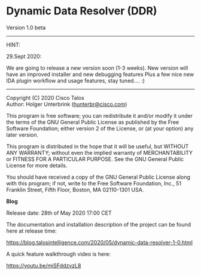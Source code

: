 # Dynamic Data Resolver (DDR) 

Version 1.0 beta 

---

HINT:

29.Sept 2020:

We are going to release a new version soon (1-3 weeks). 
New version will have an improved installer and new debugging features
Plus a few nice new IDA plugin workflow and usage features, stay tuned.... :)

---

Copyright (C) 2020 Cisco Talos  
Author: Holger Unterbrink (hunterbr@cisco.com)

This program is free software; you can redistribute it and/or modify
it under the terms of the GNU General Public License as published by
the Free Software Foundation; either version 2 of the License, or
(at your option) any later version.

This program is distributed in the hope that it will be useful,
but WITHOUT ANY WARRANTY; without even the implied warranty of
MERCHANTABILITY or FITNESS FOR A PARTICULAR PURPOSE.  See the
GNU General Public License for more details.

You should have received a copy of the GNU General Public License along
with this program; if not, write to the Free Software Foundation, Inc.,
51 Franklin Street, Fifth Floor, Boston, MA 02110-1301 USA.

**Blog**

Release date: 28th of May 2020 17:00 CET

The documentation and installation description of the project can be found here at release time:

https://blog.talosintelligence.com/2020/05/dynamic-data-resolver-1-0.html

A quick feature walkthrough video is here:

https://youtu.be/miSFddzvzL8




